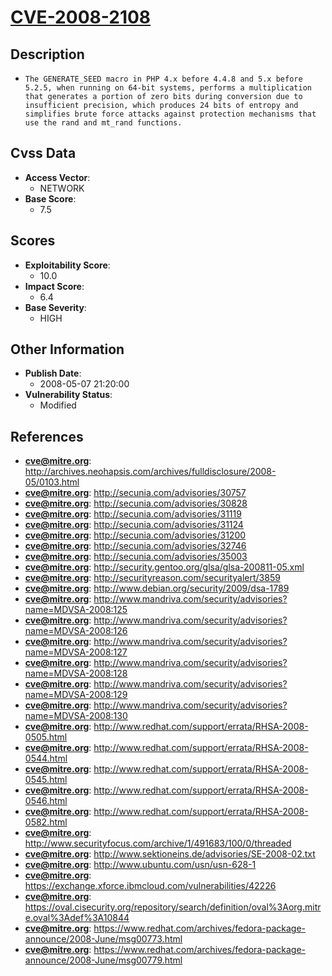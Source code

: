 
# [CVE-2008-2108](https://cve.mitre.org/cgi-bin/cvename.cgi?name=CVE-2008-2108)

## Description

- `The GENERATE_SEED macro in PHP 4.x before 4.4.8 and 5.x before 5.2.5, when running on 64-bit systems, performs a multiplication that generates a portion of zero bits during conversion due to insufficient precision, which produces 24 bits of entropy and simplifies brute force attacks against protection mechanisms that use the rand and mt_rand functions.`

## Cvss Data

- **Access Vector**:
  - NETWORK
- **Base Score**:
  - 7.5

## Scores

- **Exploitability Score**:
  - 10.0
- **Impact Score**:
  - 6.4
- **Base Severity**:
  - HIGH

## Other Information

- **Publish Date**:
  - 2008-05-07 21:20:00
- **Vulnerability Status**:
  - Modified

## References

- **cve@mitre.org**: http://archives.neohapsis.com/archives/fulldisclosure/2008-05/0103.html
- **cve@mitre.org**: http://secunia.com/advisories/30757
- **cve@mitre.org**: http://secunia.com/advisories/30828
- **cve@mitre.org**: http://secunia.com/advisories/31119
- **cve@mitre.org**: http://secunia.com/advisories/31124
- **cve@mitre.org**: http://secunia.com/advisories/31200
- **cve@mitre.org**: http://secunia.com/advisories/32746
- **cve@mitre.org**: http://secunia.com/advisories/35003
- **cve@mitre.org**: http://security.gentoo.org/glsa/glsa-200811-05.xml
- **cve@mitre.org**: http://securityreason.com/securityalert/3859
- **cve@mitre.org**: http://www.debian.org/security/2009/dsa-1789
- **cve@mitre.org**: http://www.mandriva.com/security/advisories?name=MDVSA-2008:125
- **cve@mitre.org**: http://www.mandriva.com/security/advisories?name=MDVSA-2008:126
- **cve@mitre.org**: http://www.mandriva.com/security/advisories?name=MDVSA-2008:127
- **cve@mitre.org**: http://www.mandriva.com/security/advisories?name=MDVSA-2008:128
- **cve@mitre.org**: http://www.mandriva.com/security/advisories?name=MDVSA-2008:129
- **cve@mitre.org**: http://www.mandriva.com/security/advisories?name=MDVSA-2008:130
- **cve@mitre.org**: http://www.redhat.com/support/errata/RHSA-2008-0505.html
- **cve@mitre.org**: http://www.redhat.com/support/errata/RHSA-2008-0544.html
- **cve@mitre.org**: http://www.redhat.com/support/errata/RHSA-2008-0545.html
- **cve@mitre.org**: http://www.redhat.com/support/errata/RHSA-2008-0546.html
- **cve@mitre.org**: http://www.redhat.com/support/errata/RHSA-2008-0582.html
- **cve@mitre.org**: http://www.securityfocus.com/archive/1/491683/100/0/threaded
- **cve@mitre.org**: http://www.sektioneins.de/advisories/SE-2008-02.txt
- **cve@mitre.org**: http://www.ubuntu.com/usn/usn-628-1
- **cve@mitre.org**: https://exchange.xforce.ibmcloud.com/vulnerabilities/42226
- **cve@mitre.org**: https://oval.cisecurity.org/repository/search/definition/oval%3Aorg.mitre.oval%3Adef%3A10844
- **cve@mitre.org**: https://www.redhat.com/archives/fedora-package-announce/2008-June/msg00773.html
- **cve@mitre.org**: https://www.redhat.com/archives/fedora-package-announce/2008-June/msg00779.html
